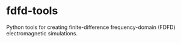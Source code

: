 # fdfd-tools

Python tools for creating finite-difference frequency-domain (FDFD) electromagnetic simulations.
